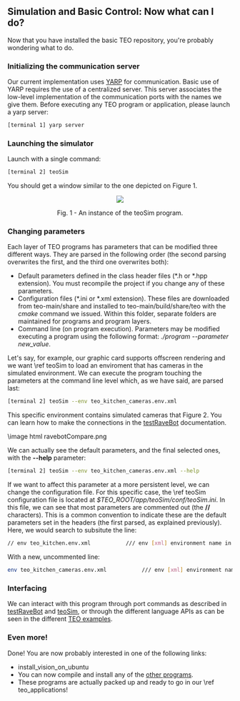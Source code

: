 ## Simulation and Basic Control: Now what can I do?

Now that you have installed the basic TEO repository, you're probably wondering what to do.

###  Initializing the communication server

Our current implementation uses <a class="el" href="http://eris.liralab.it/yarpdoc/what_is_yarp.html">YARP</a> for communication. Basic use of YARP requires the use of a centralized server. This server associates the low-level implementation of the communication ports with the names we give them. Before executing any TEO program or application, please launch a yarp server:

```bash
[terminal 1] yarp server
```

### Launching the simulator

Launch with a single command: 

```bash
[terminal 2] teoSim
```

You should get a window similar to the one depicted on Figure 1.

<p align="center">
<img src="http://robots.uc3m.es/dox-teo-main/teoSim.png">
<div align="center">Fig. 1 - An instance of the teoSim program.</div>
</p>


### Changing parameters

Each layer of TEO programs has parameters that can be modified three different ways. They are parsed in the following order (the second parsing overwrites the first, and the third one overwrites both):

  - Default parameters defined in the class header files (*.h or *.hpp extension). You must recompile the project if you change any of these parameters.
  - Configuration files (*.ini or *.xml extension). These files are downloaded from teo-main/share and installed to teo-main/build/share/teo with the <i>cmake</i> command we issued. Within this folder, separate folders are maintained for programs and program layers.
  - Command line (on program execution). Parameters may be modified executing a program using the following format: <i>./program \--parameter new_value</i>.

Let's say, for example, our graphic card supports offscreen rendering and we want \ref teoSim to load an enviroment that has cameras in the simulated environment. We can execute the program touching the parameters at the command line level which, as we have said, are parsed last:

```bash
[terminal 2] teoSim --env teo_kitchen_cameras.env.xml
```

This specific environment contains simulated cameras that Figure 2. You can learn how to make the connections in the  <a class="el" href="group__testRaveBot.html#testRaveBot_interfacing">testRaveBot</a> documentation.

\image html ravebotCompare.png

We can actually see the default parameters, and the final selected ones, with the <b>\--help</b> parameter:

```bash
[terminal 2] teoSim --env teo_kitchen_cameras.env.xml --help
```

If we want to affect this parameter at a more persistent level, we can change the configuration file. For this specific case, the \ref teoSim configuration file is located at <i>$TEO_ROOT/app/teoSim/conf/teoSim.ini</i>. In this file, we can see that most parameters are commented out (the <b>//</b> characters). This is a common convention to indicate these are the default parameters set in the headers (the first parsed, as explained previously). Here, we would search to subsitute the line:

```bash
// env teo_kitchen.env.xml           /// env [xml] environment name in abs or rel
```

With a new, uncommented line:

```bash
env teo_kitchen_cameras.env.xml           /// env [xml] environment name in abs or rel
```

### Interfacing

We can interact with this program through port commands as described in
<a class="el" href="group__testRaveBot.html#testRaveBot_interfacing">testRaveBot</a>
and <a class="el" href="group__teoSim.html#teoSim_interfacing">teoSim</a>,
or through the different language APIs as can be seen in the different
<a class="el" href="group__teo__examples.html">TEO examples</a>.

### Even more!

Done! You are now probably interested in one of the following links:

  - install_vision_on_ubuntu
  - You can now compile and install any of the <a class="el" href="programs.html">other programs</a>.
  - These programs are actually packed up and ready to go in our \ref teo_applications!
